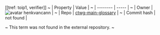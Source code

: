 [[tref: toip1, verifier]]
~ | Property | Value |
~ | -------- | ----- |
~ | Owner | ![avatar](undefined) henkvancann |
~ | Repo | [ctwg-main-glossary](https://github.com/henkvancann/ctwg-main-glossary) |
~ | Commit hash | not found |

~ This term was not found in the external repository.
~ <span style="display: none;">End of included external content. Add your optional custom content below.</span>
